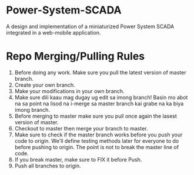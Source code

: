 Power-System-SCADA
==================

A design and implementation of a miniaturized Power System SCADA integrated in a web-mobile application.


Repo Merging/Pulling Rules
==================

1. Before doing any work. Make sure you pull the latest version of master branch.
2. Create your own branch.
3. Make your modifications in your own branch.
4. Make sure dili kaau mag dugay ug edit sa imong branch! Basin mo abot na sa point na lisod na i-merge sa master branch kai grabe na ka biya imong branch.
5. Before merging to master make sure you pull once again the lasest version of master.
6. Checkout to master then merge your branch to master.
7. Make sure to check if the master branch works before you push your code to origin. We'll define testing methods later for everyone to do before pushing to origin. The point is not to break the master line of code.
8. If you break master, make sure to FIX it before Push.
9. Push all branches to origin.
